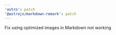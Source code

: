 ```yaml
---
'astro': patch
'@astrojs/markdown-remark': patch
---
```


Fix using optimized images in Markdown not working
